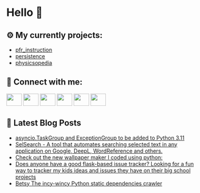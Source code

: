 # Hello 👋

## ⚙️ My currently projects:
- [pfr_instruction](https://github.com/bullbesh/pfr_instruction)
- [persistence](https://github.com/bullbesh/persistence)
- [physicsopedia](https://github.com/bullbesh/physicsopedia)

## 🔎 Connect with me:
[<img height="32" width="40" src="https://cdn.jsdelivr.net/npm/simple-icons@v5/icons/telegram.svg" />](https://t.me/bullbesh)
[<img height="32" width="40" src="https://cdn.jsdelivr.net/npm/simple-icons@v5/icons/vk.svg" />](https://vk.com/bullbesh)
[<img height="32" width="40" src="https://cdn.jsdelivr.net/npm/simple-icons@v5/icons/twitter.svg" />](https://twitter.com/bullbesh1)
[<img height="32" width="40" src="https://cdn.jsdelivr.net/npm/simple-icons@v5/icons/instagram.svg" />](https://www.instagram.com/bullbesh)
[<img height="32" width="40" src="https://cdn.jsdelivr.net/npm/simple-icons@v5/icons/reddit.svg" />](https://www.reddit.com/user/bullbesh)
[<img height="32" width="40" src="https://cdn.jsdelivr.net/npm/simple-icons@v5/icons/youtube.svg" />](https://www.youtube.com/channel/UCtfjRs6uzgq5mfm8S06WTcg)

## 📕 Latest Blog Posts
<!-- BLOG-POST-LIST:START -->
- [asyncio.TaskGroup and ExceptionGroup to be added to Python 3.11](https://www.reddit.com/r/Python/comments/stvoff/asynciotaskgroup_and_exceptiongroup_to_be_added/)
- [SelSearch - A tool that automates searching selected text in any application on Google, DeepL, WordReference and others.](https://www.reddit.com/r/Python/comments/stu4mq/selsearch_a_tool_that_automates_searching/)
- [Check out the new wallpaper maker I coded using python:](https://www.reddit.com/r/Python/comments/stqk9s/check_out_the_new_wallpaper_maker_i_coded_using/)
- [Does anyone have a good flask-based issue tracker? Looking for a fun way to tracker my kids ideas and issues they have on their big school projects](https://www.reddit.com/r/Python/comments/stqa1o/does_anyone_have_a_good_flaskbased_issue_tracker/)
- [Betsy The incy-wincy Python static dependencies crawler](https://www.reddit.com/r/Python/comments/stpz30/betsy_the_incywincy_python_static_dependencies/)
<!-- BLOG-POST-LIST:END -->
